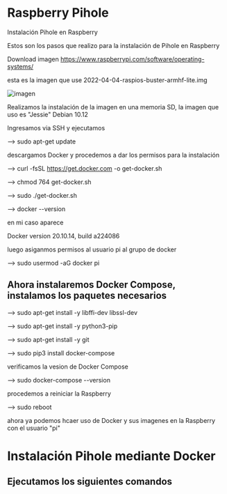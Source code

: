 # Raspberry Pihole
Instalación Pihole en Raspberry 

Estos son los pasos que realizo para la instalación de Pihole en  Raspberry 

Download imagen 
https://www.raspberrypi.com/software/operating-systems/

esta es la imagen que use 2022-04-04-raspios-buster-armhf-lite.img

![imagen](https://user-images.githubusercontent.com/6835007/165360217-18d37f80-3600-41cb-b863-2d2b60c72000.png)



Realizamos la instalación de la imagen en una memoria SD, la imagen que uso es "Jessie" Debian 10.12


Ingresamos via SSH y ejecutamos

 --> sudo apt-get update

descargamos Docker y procedemos a dar los permisos para la instalación

--> curl -fsSL https://get.docker.com -o get-docker.sh

--> chmod 764 get-docker.sh

--> sudo ./get-docker.sh

--> docker --version

en mi caso aparece

Docker version 20.10.14, build a224086

luego asiganmos permisos al usuario pi al grupo de docker

--> sudo usermod -aG docker pi

## Ahora instalaremos Docker Compose, instalamos los paquetes necesarios

--> sudo apt-get install -y libffi-dev libssl-dev

--> sudo apt-get  install -y python3-pip

--> sudo apt-get install -y git

--> sudo pip3 install docker-compose

verificamos la vesion de Docker Compose

--> sudo docker-compose --version

procedemos a reiniciar la Raspberry

--> sudo reboot

ahora ya podemos hcaer uso de Docker y sus imagenes en la Raspberry con el usuario "pi"


# Instalación Pihole mediante Docker
## Ejecutamos los siguientes comandos













